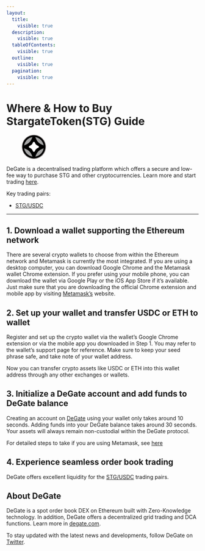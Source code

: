 ```yaml
---
layout:
  title:
    visible: true
  description:
    visible: true
  tableOfContents:
    visible: true
  outline:
    visible: true
  pagination:
    visible: true
---
```


# Where & How to Buy StargateToken(STG) Guide

<figure><img src="../.gitbook/assets/stg_0xaf5191b0de278c7286d6c7cc6ab6bb8a73ba2cd61723121340379.jpg" alt="STG" width="64" style="border-radius: 50%;"><figcaption></figcaption></figure>

DeGate is a decentralised trading platform which offers a secure and low-fee way to purchase STG and other cryptocurrencies. Learn more and start trading [here](https://app.degate.com/trade/USDC/0xaf5191b0de278c7286d6c7cc6ab6bb8a73ba2cd6?utm_source=howtobuy).&#x20;

Key trading pairs:

* [STG/USDC](https://app.degate.com/trade/USDC/0xaf5191b0de278c7286d6c7cc6ab6bb8a73ba2cd6?utm_source=howtobuy)

***

## 1. Download a wallet supporting the Ethereum network

There are several crypto wallets to choose from within the Ethereum network and Metamask is currently the most integrated. If you are using a desktop computer, you can download Google Chrome and the Metamask wallet Chrome extension. If you prefer using your mobile phone, you can download the wallet via Google Play or the iOS App Store if it’s available. Just make sure that you are downloading the official Chrome extension and mobile app by visiting [Metamask’s](https://metamask.io/) website.

## 2. Set up your wallet and transfer USDC or ETH to wallet

Register and set up the crypto wallet via the wallet’s Google Chrome extension or via the mobile app you downloaded in Step 1. You may refer to the wallet’s support page for reference. Make sure to keep your seed phrase safe, and take note of your wallet address.&#x20;

Now you can transfer crypto assets like USDC or ETH into this wallet address through any other exchanges or wallets.

## 3. Initialize a DeGate account and add funds to DeGate balance

Creating an account on [DeGate](https://app.degate.com/?utm_source=STG_howtobuy) using your wallet only takes around 10 seconds. Adding funds into your DeGate balance takes around 30 seconds. Your assets will always remain non-custodial within the DeGate protocol.

For detailed steps to take if you are using Metamask, see [here](https://docs.degate.com/v/product_en/main-features/wallet-connectivity/metamask)

## 4. Experience seamless order book trading

DeGate offers excellent liquidity for the [STG/USDC](https://app.degate.com/trade/USDC/0xaf5191b0de278c7286d6c7cc6ab6bb8a73ba2cd6?utm_source=howtobuy) trading pairs.&#x20;

## About DeGate

DeGate is a spot order book DEX on Ethereum built with Zero-Knowledge technology. In addition, DeGate offers a decentralized grid trading and DCA functions. Learn more in [degate.com](https://degate.com/?utm_source=STG_howtobuy).

To stay updated with the latest news and developments, follow DeGate on [Twitter](https://twitter.com/degatedex).
